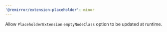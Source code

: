 ```yaml
---
'@remirror/extension-placeholder': minor
---
```


Allow `PlaceholderExtension` `emptyNodeClass` option to be updated at runtime.
